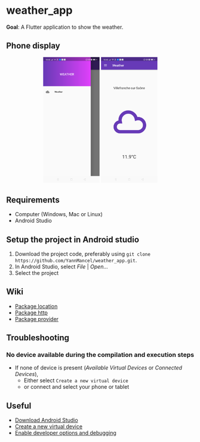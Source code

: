 # weather_app

**Goal**: A Flutter application to show the weather.


## Phone display
<p align="middle">
     <img src="./screenshots/phone_1.png" width="30%" height="30%"> <img src="./screenshots/phone_2.png" width="30%" height="30%">
</p>


## Requirements
* Computer (Windows, Mac or Linux)
* Android Studio


## Setup the project in Android studio
1. Download the project code, preferably using `git clone https://github.com/YannMancel/weather_app.git`.
2. In Android Studio, select *File* | *Open...*
3. Select the project


## Wiki
* [Package location](https://pub.dev/packages/location)
* [Package http](https://pub.dev/packages/http)
* [Package provider](https://pub.dev/packages/provider)


## Troubleshooting

### No device available during the compilation and execution steps 
* If none of device is present (*Available Virtual Devices* or *Connected Devices*),
    * Either select `Create a new virtual device`
    * or connect and select your phone or tablet
     
     
## Useful
* [Download Android Studio](https://developer.android.com/studio)
* [Create a new virtual device](https://developer.android.com/studio/run/managing-avds.html)
* [Enable developer options and debugging](https://developer.android.com/studio/debug/dev-options.html#enable)